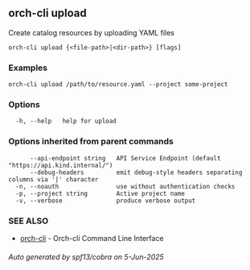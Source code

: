 ## orch-cli upload

Create catalog resources by uploading YAML files

```
orch-cli upload {<file-path>|<dir-path>} [flags]
```

### Examples

```
orch-cli upload /path/to/resource.yaml --project some-project
```

### Options

```
  -h, --help   help for upload
```

### Options inherited from parent commands

```
      --api-endpoint string   API Service Endpoint (default "https://api.kind.internal/")
      --debug-headers         emit debug-style headers separating columns via '|' character
  -n, --noauth                use without authentication checks
  -p, --project string        Active project name
  -v, --verbose               produce verbose output
```

### SEE ALSO

* [orch-cli](orch-cli.md)	 - Orch-cli Command Line Interface

###### Auto generated by spf13/cobra on 5-Jun-2025
